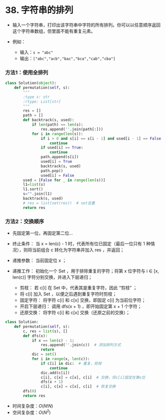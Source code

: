 
# 38. 字符串的排列

* 输入一个字符串，打印出该字符串中字符的所有排列。你可以以任意顺序返回这个字符串数组，但里面不能有重复元素。

* 例如：
    * 输入：`s = "abc"`
    * 输出：`["abc","acb","bac","bca","cab","cba"]`

### 方法1：使用全排列


```python
class Solution(object):
    def permutation(self, s):
        """
        :type s: str
        :rtype: List[str]
        """
        res = []
        path = []
        def backtrack(s, used):
            if len(path) == len(s):
                res.append(''.join(path[:]))
            for i in range(len(s)):
                if i > 0 and s[i] == s[i - 1] and used[i - 1] == False:
                    continue
                if used[i] == True:
                    continue
                path.append(s[i])
                used[i] = True
                backtrack(s, used)
                path.pop()
                used[i] = False
        used = [False for _ in range(len(s))]
        l1=list(s)
        l1.sort()   
        s="".join(l1)
        backtrack(s, used)
        # res = list(set(res))  # set去重
        return res
```

### 方法2：交换顺序

* 先固定第一位，再固定第二位...

* 终止条件： 当 x = len(c) - 1 时，代表所有位已固定（最后一位只有 1 种情况），则将当前组合 c 转化为字符串并加入 res ，并返回；
* 递推参数： 当前固定位 x ；
* 递推工作： 初始化一个 Set ，用于排除重复的字符；将第 x 位字符与 i ∈ [x, len(c)] 字符分别交换，并进入下层递归；
    * 剪枝： 若 c[i] 在 Set 中，代表其是重复字符，因此 “剪枝” ；
    * 将 c[i] 加入 Set ，以便之后遇到重复字符时剪枝；
    * 固定字符： 将字符 c[i] 和 c[x] 交换，即固定 c[i] 为当前位字符；
    * 开启下层递归： 调用 dfs(x + 1) ，即开始固定第 x + 1 个字符；
    * 还原交换： 将字符 c[i] 和 c[x] 交换（还原之前的交换）；


```python
class Solution:
    def permutation(self, s):
        c, res = list(s), []
        def dfs(x):
            if x == len(c) - 1:
                res.append(''.join(c))  # 添加排列方式
                return
            dic = set()
            for i in range(x, len(c)):
                if c[i] in dic:  # 重复，剪枝
                    continue
                dic.add(c[i])
                c[i], c[x] = c[x], c[i]  # 交换，将c[i]固定在第x位
                dfs(x + 1)
                c[i], c[x] = c[x], c[i]  # 恢复交换
        dfs(0)
        return res
```

* 时间复杂度：$O(N!N)$
* 空间复杂度：$O(N^2)$
